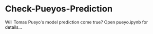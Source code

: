 # Check-Pueyos-Prediction
Will Tomas Pueyo's model prediction come true?
Open pueyo.ipynb for details...

